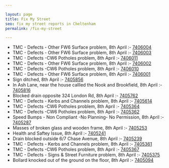 ```yaml
---

layout: page
title: Fix My Street
seo: fix my street reports in Cheltenham
permalink: /fix-my-street

---
```


<!-- fix_marker starts -->

- TMC - Defects - Other FW6  Surface problem, 8th April :- [7406004](https://www.fixmystreet.com/report/7406004)
- TMC - Defects - Other FW6  Surface problem, 8th April :- [7406003](https://www.fixmystreet.com/report/7406003)
- TMC - Defects -CW6 Potholes  problem, 8th April :- [7406011](https://www.fixmystreet.com/report/7406011)
- TMC - Defects - Other FW6  Surface problem, 8th April :- [7406002](https://www.fixmystreet.com/report/7406002)
- TMC - Defects -CW6 Potholes  problem, 8th April :- [7406010](https://www.fixmystreet.com/report/7406010)
- TMC - Defects - Other FW6  Surface problem, 8th April :- [7406001](https://www.fixmystreet.com/report/7406001)
- Sign ditched, 8th April :- [7405856](https://www.fixmystreet.com/report/7405856)
- In Ash Lane, near the house callled the Nook and Brookfield, 8th April :- [7405816](https://www.fixmystreet.com/report/7405816)
- Blocked drain opposite 324 London Rd, 8th April :- [7405762](https://www.fixmystreet.com/report/7405762)
- TMC - Defects - Kerbs and Channels problem, 8th April :- [7405614](https://www.fixmystreet.com/report/7405614)
- TMC - Defects -CW6 Potholes  problem, 8th April :- [7405364](https://www.fixmystreet.com/report/7405364)
- TMC - Defects -CW6 Potholes  problem, 8th April :- [7405362](https://www.fixmystreet.com/report/7405362)
- Speed Bumps - Non Compliant -No Planning- No Permission, 8th April :- [7405287](https://www.fixmystreet.com/report/7405287)
- Masses of broken glass and wooden frame, 8th April :- [7405253](https://www.fixmystreet.com/report/7405253)
- Health and Saftey Issue, 8th April :- [7405241](https://www.fixmystreet.com/report/7405241)
- Drain blocked outside 6/7 Chase Avenue, 8th April :- [7405239](https://www.fixmystreet.com/report/7405239)
- TMC - Defects - Kerbs and Channels problem, 8th April :- [7405361](https://www.fixmystreet.com/report/7405361)
- TMC - Defects -CW6 Potholes  problem, 8th April :- [7405367](https://www.fixmystreet.com/report/7405367)
- TMC - Defects - Signs & Street Furniture problem, 8th April :- [7405375](https://www.fixmystreet.com/report/7405375)
- Bollard knocked out of the ground on the floor, 8th April :- [7405094](https://www.fixmystreet.com/report/7405094)

<!-- fix_marker ends -->